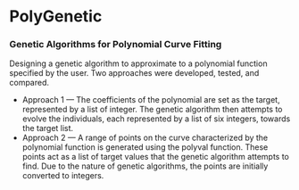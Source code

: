 # PolyGenetic
### Genetic Algorithms for Polynomial Curve Fitting

Designing a genetic algorithm to approximate to a polynomial function specified by the user. Two approaches were developed, tested, and compared.

* Approach 1 — The coefficients of the polynomial are set as the target, represented by a list of integer. The genetic algorithm then attempts to evolve the individuals, each represented by a list of six integers, towards the target list.
* Approach 2 — A range of points on the curve characterized by the polynomial function is generated using the polyval function. These points act as a list of target values that the genetic algorithm attempts to find. Due to the nature of genetic algorithms, the points are initially converted to integers.
